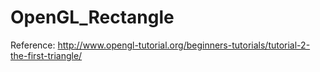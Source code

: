 # OpenGL_Rectangle
Reference:
http://www.opengl-tutorial.org/beginners-tutorials/tutorial-2-the-first-triangle/
